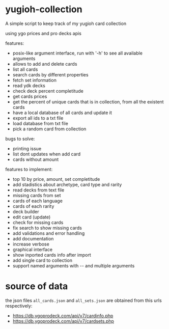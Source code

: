 # yugioh-collection
A simple script to keep track of my yugioh card collection

using ygo prices and pro decks apis

features:
- posix-like argument interface, run with '-h' to see all available arguments
- allows to add and delete cards
- list all cards
- search cards by different properties
- fetch set information
- read ydk decks
- check deck percent completitude
- get cards prices
- get the percent of unique cards that is in collection, from all the existent cards
- have a local database of all cards and update it
- export all ids to a txt file
- load database from txt file
- pick a random card from collection

bugs to solve:
- printing issue
- list dont updates when add card
- cards without amount

features to implement:
- top 10 by price, amount, set completitude
- add stadistics about archetype, card type and rarity
- read decks from text file
- missing cards from set
- cards of each language
- cards of each rarity
- deck builder
- edit card (update)
- check for missing cards
- fix search to show missing cards
- add validations and error handling
- add documentation
- increase verbose
- graphical interface
- show inported cards info after import
- add single card to collection
- support named arguments with -- and multiple arguments

# source of data
the json files `all_cards.json` and `all_sets.json` are obtained
from this urls respectively:
- https://db.ygoprodeck.com/api/v7/cardinfo.php
- https://db.ygoprodeck.com/api/v7/cardsets.php
